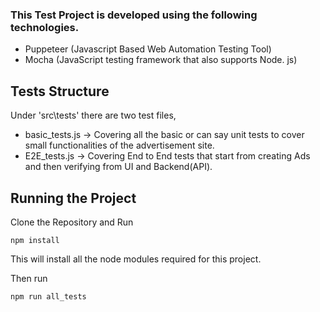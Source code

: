 ### This Test Project is developed using the following technologies.
- Puppeteer (Javascript Based Web Automation Testing Tool)
- Mocha (JavaScript testing framework that also supports Node. js)


## Tests Structure
Under 'src\tests' there are two test files, 
- basic_tests.js -> Covering all the basic or can say unit tests to cover small functionalities of the advertisement site.
- E2E_tests.js -> Covering End to End tests that start from creating Ads and then verifying from UI and Backend(API).

## Running the Project
Clone the Repository and Run 

`npm install`

This will install all the node modules required for this project. 

Then run

  `npm run all_tests`
